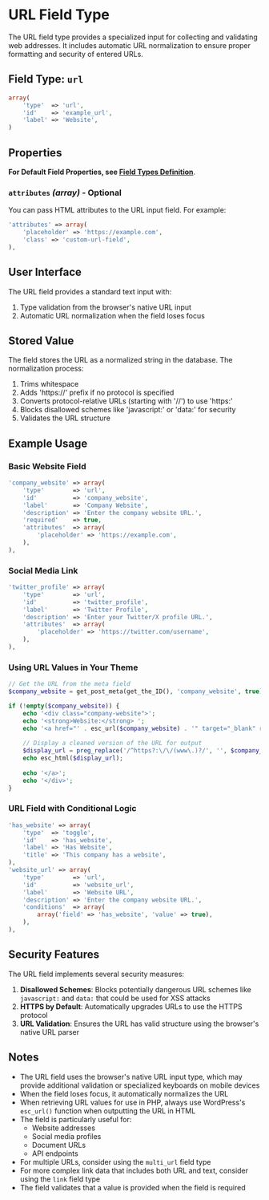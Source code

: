 # URL Field Type

The URL field type provides a specialized input for collecting and validating web addresses. It includes automatic URL normalization to ensure proper formatting and security of entered URLs.

## Field Type: `url`

```php
array(
    'type'  => 'url',
    'id'    => 'example_url',
    'label' => 'Website',
)
```

## Properties

**For Default Field Properties, see [Field Types Definition](../field-types.md)**.

### `attributes` _(array)_ - Optional

You can pass HTML attributes to the URL input field. For example:

```php
'attributes' => array(
    'placeholder' => 'https://example.com',
    'class' => 'custom-url-field',
),
```

## User Interface

The URL field provides a standard text input with:

1. Type validation from the browser's native URL input
2. Automatic URL normalization when the field loses focus

## Stored Value

The field stores the URL as a normalized string in the database. The normalization process:

1. Trims whitespace
2. Adds 'https://' prefix if no protocol is specified
3. Converts protocol-relative URLs (starting with '//') to use 'https:'
4. Blocks disallowed schemes like 'javascript:' or 'data:' for security
5. Validates the URL structure

## Example Usage

### Basic Website Field

```php
'company_website' => array(
    'type'        => 'url',
    'id'          => 'company_website',
    'label'       => 'Company Website',
    'description' => 'Enter the company website URL.',
    'required'    => true,
    'attributes'  => array(
        'placeholder' => 'https://example.com',
    ),
),
```

### Social Media Link

```php
'twitter_profile' => array(
    'type'        => 'url',
    'id'          => 'twitter_profile',
    'label'       => 'Twitter Profile',
    'description' => 'Enter your Twitter/X profile URL.',
    'attributes'  => array(
        'placeholder' => 'https://twitter.com/username',
    ),
),
```

### Using URL Values in Your Theme

```php
// Get the URL from the meta field
$company_website = get_post_meta(get_the_ID(), 'company_website', true);

if (!empty($company_website)) {
    echo '<div class="company-website">';
    echo '<strong>Website:</strong> ';
    echo '<a href="' . esc_url($company_website) . '" target="_blank" rel="noopener">';
    
    // Display a cleaned version of the URL for output
    $display_url = preg_replace('/^https?:\/\/(www\.)?/', '', $company_website);
    echo esc_html($display_url);
    
    echo '</a>';
    echo '</div>';
}
```

### URL Field with Conditional Logic

```php
'has_website' => array(
    'type'  => 'toggle',
    'id'    => 'has_website',
    'label' => 'Has Website',
    'title' => 'This company has a website',
),
'website_url' => array(
    'type'        => 'url',
    'id'          => 'website_url',
    'label'       => 'Website URL',
    'description' => 'Enter the company website URL.',
    'conditions'  => array(
        array('field' => 'has_website', 'value' => true),
    ),
),
```

## Security Features

The URL field implements several security measures:

1. **Disallowed Schemes**: Blocks potentially dangerous URL schemes like `javascript:` and `data:` that could be used for XSS attacks
2. **HTTPS by Default**: Automatically upgrades URLs to use the HTTPS protocol
3. **URL Validation**: Ensures the URL has valid structure using the browser's native URL parser

## Notes

- The URL field uses the browser's native URL input type, which may provide additional validation or specialized keyboards on mobile devices
- When the field loses focus, it automatically normalizes the URL
- When retrieving URL values for use in PHP, always use WordPress's `esc_url()` function when outputting the URL in HTML
- The field is particularly useful for:
  - Website addresses
  - Social media profiles
  - Document URLs
  - API endpoints
- For multiple URLs, consider using the `multi_url` field type
- For more complex link data that includes both URL and text, consider using the `link` field type
- The field validates that a value is provided when the field is required